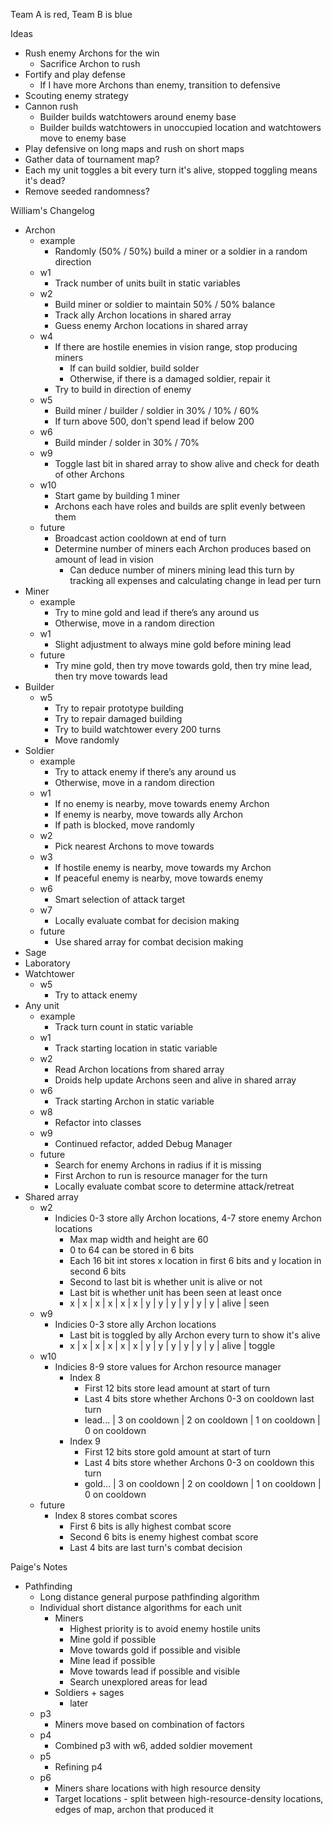 Team A is red, Team B is blue

Ideas

- Rush enemy Archons for the win
    - Sacrifice Archon to rush
- Fortify and play defense
    - If I have more Archons than enemy, transition to defensive
- Scouting enemy strategy
- Cannon rush
    - Builder builds watchtowers around enemy base
    - Builder builds watchtowers in unoccupied location and watchtowers move to enemy base
- Play defensive on long maps and rush on short maps
- Gather data of tournament map?
- Each my unit toggles a bit every turn it's alive, stopped toggling means it's dead?
- Remove seeded randomness?

William's Changelog

- Archon
    - example
        - Randomly (50% / 50%) build a miner or a soldier in a random direction
    - w1
        - Track number of units built in static variables
    - w2
        - Build miner or soldier to maintain 50% / 50% balance
        - Track ally Archon locations in shared array
        - Guess enemy Archon locations in shared array
    - w4
        - If there are hostile enemies in vision range, stop producing miners
            - If can build soldier, build solder
            - Otherwise, if there is a damaged soldier, repair it
        - Try to build in direction of enemy
    - w5
        - Build miner / builder / soldier in 30% / 10% / 60%
        - If turn above 500, don't spend lead if below 200
    - w6
        - Build minder / solder in 30% / 70%
    - w9
        - Toggle last bit in shared array to show alive and check for death of other Archons
    - w10
        - Start game by building 1 miner
        - Archons each have roles and builds are split evenly between them
    - future
        - Broadcast action cooldown at end of turn
        - Determine number of miners each Archon produces based on amount of lead in vision
            - Can deduce number of miners mining lead this turn by tracking all expenses and calculating change in lead per turn
- Miner
    - example
        - Try to mine gold and lead if there’s any around us
        - Otherwise, move in a random direction
    - w1
        - Slight adjustment to always mine gold before mining lead
    - future
        - Try mine gold, then try move towards gold, then try mine lead, then try move towards lead
- Builder
    - w5
        - Try to repair prototype building
        - Try to repair damaged building
        - Try to build watchtower every 200 turns
        - Move randomly
- Soldier
    - example
        - Try to attack enemy if there’s any around us
        - Otherwise, move in a random direction
    - w1
        - If no enemy is nearby, move towards enemy Archon
        - If enemy is nearby, move towards ally Archon
        - If path is blocked, move randomly
    - w2
        - Pick nearest Archons to move towards
    - w3
        - If hostile enemy is nearby, move towards my Archon
        - If peaceful enemy is nearby, move towards enemy
    - w6
        - Smart selection of attack target
    - w7
        - Locally evaluate combat for decision making
    - future
        - Use shared array for combat decision making
- Sage
- Laboratory
- Watchtower
    - w5
        - Try to attack enemy
- Any unit
    - example
        - Track turn count in static variable
    - w1
        - Track starting location in static variable
    - w2
        - Read Archon locations from shared array
        - Droids help update Archons seen and alive in shared array
    - w6
        - Track starting Archon in static variable
    - w8
        - Refactor into classes
    - w9
        - Continued refactor, added Debug Manager
    - future
        - Search for enemy Archons in radius if it is missing
        - First Archon to run is resource manager for the turn
        - Locally evaluate combat score to determine attack/retreat
- Shared array
    - w2
        - Indicies 0-3 store ally Archon locations, 4-7 store enemy Archon locations
            - Max map width and height are 60
            - 0 to 64 can be stored in 6 bits
            - Each 16 bit int stores x location in first 6 bits and y location in second 6 bits
            - Second to last bit is whether unit is alive or not
            - Last bit is whether unit has been seen at least once
            - x | x | x | x | x | x | y | y | y | y | y | y | alive | seen
    - w9
        - Indicies 0-3 store ally Archon locations
            - Last bit is toggled by ally Archon every turn to show it's alive
            - x | x | x | x | x | x | y | y | y | y | y | y | alive | toggle
    - w10
        - Indicies 8-9 store values for Archon resource manager
            - Index 8
                - First 12 bits store lead amount at start of turn
                - Last 4 bits store whether Archons 0-3 on cooldown last turn
                - lead... | 3 on cooldown | 2 on cooldown | 1 on cooldown | 0 on cooldown
            - Index 9
                - First 12 bits store gold amount at start of turn
                - Last 4 bits store whether Archons 0-3 on cooldown this turn
                - gold... | 3 on cooldown | 2 on cooldown | 1 on cooldown | 0 on cooldown
    - future
        - Index 8 stores combat scores
            - First 6 bits is ally highest combat score
            - Second 6 bits is enemy highest combat score
            - Last 4 bits are last turn's combat decision 

Paige's Notes
- Pathfinding
    - Long distance general purpose pathfinding algorithm
    - Individual short distance algorithms for each unit
         - Miners
             - Highest priority is to avoid enemy hostile units
             - Mine gold if possible
             - Move towards gold if possible and visible
             - Mine lead if possible
             - Move towards lead if possible and visible
             - Search unexplored areas for lead
         - Soldiers + sages
             - later
    - p3
      - Miners move based on combination of factors
    - p4
      - Combined p3 with w6, added soldier movement
    - p5
      - Refining p4
    - p6
      - Miners share locations with high resource density
      - Target locations - split between high-resource-density locations, edges of map, archon that produced it

